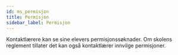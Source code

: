 ```yaml
---
id: ms_permisjon
title: Permisjon
sidebar_label: Permisjon
---
```


Kontaktlærere kan se sine elevers permisjonssøknader. Om skolens reglement tillater det kan også kontaktlærer innvilge permisjoner.
